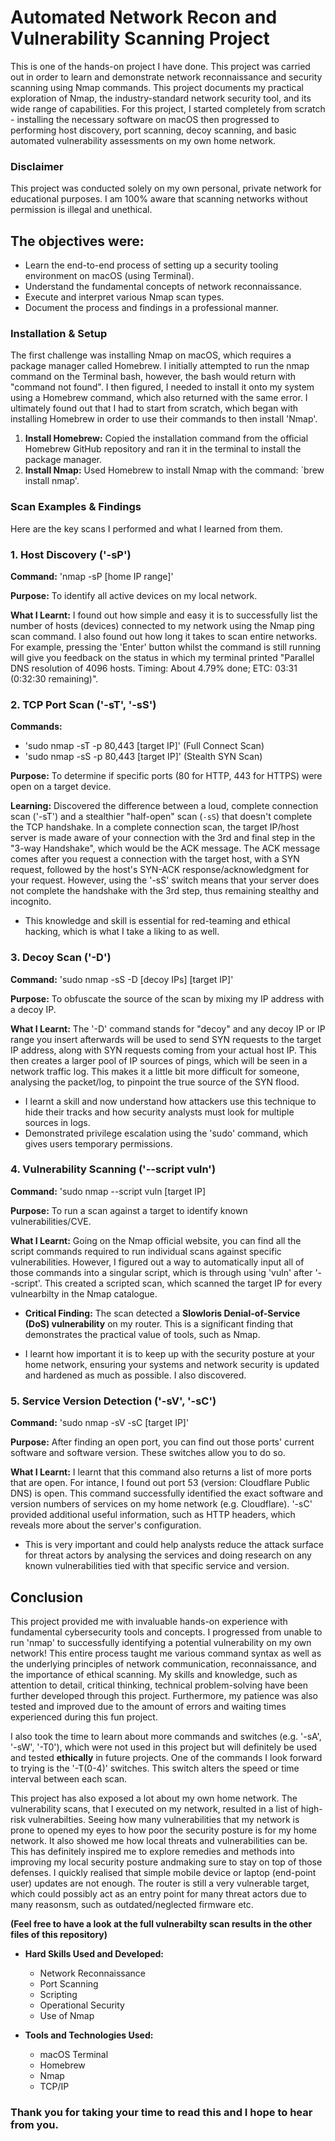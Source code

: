 # Automated Network Recon and Vulnerability Scanning Project

This is one of the hands-on project I have done. This project was carried out in order to learn and demonstrate network reconnaissance and security scanning using Nmap commands. This project documents my practical exploration of Nmap, the industry-standard network security tool, and its wide range of capabilities. For this project, I started completely from scratch - installing the necessary software on macOS then  progressed to performing host discovery, port scanning, decoy scanning, and basic automated vulnerability assessments on my own home network.

### Disclaimer

This project was conducted solely on my own personal, private network for educational purposes. I am 100% aware that scanning networks without permission is illegal and unethical.

## The objectives were:

- Learn the end-to-end process of setting up a security tooling environment on macOS (using Terminal).
- Understand the fundamental concepts of network reconnaissance.
- Execute and interpret various Nmap scan types.
- Document the process and findings in a professional manner.

### Installation & Setup

The first challenge was installing Nmap on macOS, which requires a package manager called Homebrew. I initially attempted to run the nmap command on the Terminal bash, however, the bash would return with "command not found". I then figured, I needed to install it onto my system using a Homebrew command, which also returned with the same error. I ultimately found out that I had to start from scratch, which began with installing Homebrew in order to use their commands to then install 'Nmap'.

1.  **Install Homebrew:** Copied the installation command from the official Homebrew GitHub repository and ran it in the terminal to install the package manager.
2.  **Install Nmap:** Used Homebrew to install Nmap with the command: `brew install nmap'.

### Scan Examples & Findings

Here are the key scans I performed and what I learned from them.

### 1. Host Discovery ('-sP')
**Command:** 'nmap -sP [home IP range]'

**Purpose:** To identify all active devices on my local network.

**What I Learnt:** I found out how simple and easy it is to successfully list the number of hosts (devices) connected to my network using the Nmap ping scan command. I also found out how long it takes to scan entire networks. For example, pressing the 'Enter' button whilst the command is still running will give you feedback on the status in which my terminal printed "Parallel DNS resolution of 4096 hosts. Timing: About 4.79% done; ETC: 03:31 (0:32:30 remaining)".

### 2. TCP Port Scan ('-sT', '-sS')
**Commands:**
- 'sudo nmap -sT -p 80,443 [target IP]' (Full Connect Scan)
- 'sudo nmap -sS -p 80,443 [target IP]'  (Stealth SYN Scan)

**Purpose:** To determine if specific ports (80 for HTTP, 443 for HTTPS) were open on a target device.

**Learning:** Discovered the difference between a loud, complete connection scan ('-sT') and a stealthier "half-open" scan (`-sS`) that doesn't complete the TCP handshake. In a complete connection scan, the target IP/host server is made aware of your connection with the 3rd and final step in the "3-way Handshake", which would be the ACK message. The ACK message comes after you request a connection with the target host, with a SYN request, followed by the host's SYN-ACK response/acknowledgment for your request. However, using the '-sS' switch means that your server does not complete the handshake with the 3rd step, thus remaining stealthy and incognito. 

- This knowledge and skill is essential for red-teaming and ethical hacking, which is what I take a liking to as well.

### 3. Decoy Scan ('-D')
**Command:** 'sudo nmap -sS -D [decoy IPs] [target IP]'

**Purpose:** To obfuscate the source of the scan by mixing my IP address with a decoy IP.

**What I Learnt:** The '-D' command stands for "decoy" and any decoy IP or IP range you insert afterwards will be used to send SYN requests to the target IP address, along with SYN requests coming from your actual host IP. This then creates a larger pool of IP sources of pings, which will be seen in a network traffic log. This makes it a little bit more difficult for someone, analysing the packet/log, to pinpoint the true source of the SYN flood.      

- I learnt a skill and now understand how attackers use this technique to hide their tracks and how security analysts must look for multiple sources in logs.
- Demonstrated privilege escalation using the 'sudo' command, which gives users temporary permissions.

### 4. Vulnerability Scanning ('--script vuln')
**Command:** 'sudo nmap --script vuln [target IP]

**Purpose:** To run a scan against a target to identify known vulnerabilities/CVE.

**What I Learnt:** Going on the Nmap official website, you can find all the script commands required to run individual scans against specific vulnerabilities. However, I figured out a way to automatically input all of those commands into a singular script, which is through using 'vuln' after '--script'. This created a scripted scan, which scanned the target IP for every vulnearbilty in the Nmap catalogue. 

- **Critical Finding:** The scan detected a **Slowloris Denial-of-Service (DoS) vulnerability** on my router. This is a significant finding that demonstrates the practical value of tools, such as Nmap.

- I learnt how important it is to keep up with the security posture at your home network, ensuring your systems and network security is updated and hardened as much as possible. I also discovered.

### 5. Service Version Detection ('-sV', '-sC')
**Command:** 'sudo nmap -sV -sC [target IP]'

**Purpose:** After finding an open port, you can find out those ports' current software and software version. These switches allow you to do so.

**What I Learnt:** I learnt that this command also returns a list of more ports that are open. For intance, I found out port 53 (version: Cloudflare Public DNS) is open. This command successfully identified the exact software and version numbers of services on my home network (e.g. Cloudflare). '-sC' provided additional useful information, such as HTTP headers, which reveals more about the server's configuration. 

- This is very important and could help analysts reduce the attack surface for threat actors by analysing the services and doing research on any known vulnerabilities tied with that specific service and version. 

## Conclusion

This project provided me with invaluable hands-on experience with fundamental cybersecurity tools and concepts. I progressed from unable to run 'nmap' to successfully identifying a potential vulnerability on my own network! This entire process taught me various command syntax as well as the underlying principles of network communication, reconnaissance, and the importance of ethical scanning. My skills and knowledge, such as attention to detail, critical thinking, technical problem-solving have been further developed through this project. Furthermore, my patience was also tested and improved due to the amount of errors and waiting times experienced during this fun project.

I also took the time to learn about more commands and switches (e.g. '-sA', '-sW', '-T0'), which were not used in this project but will definitely be used and tested **ethically** in future projects. One of the commands I look forward to trying is the '-T(0-4)' switches. This switch alters the speed or time interval between each scan. 

This project has also exposed a lot about my own home network. The vulnerability scans, that I executed on my network, resulted in a list of high-risk vulnerabilties. Seeing how many vulnerabilities that my network is prone to opened my eyes to how poor the security posture is for my home network. It also showed me how local threats and vulnerabilities can be. This has definitely inspired me to explore remedies and methods into improving my local security posture andmaking sure to stay on top of those defenses. I quickly realised that simple mobile device or laptop (end-point user) updates are not enough. The router is still a very vulnerable target, which could possibly act as an entry point for many threat actors due to many reasonsm, such as outdated/neglected firmware etc.

**(Feel free to have a look at the full vulnerabilty scan results in the other files of this repository)**

- **Hard Skills Used and Developed:**
  - Network Reconnaissance
  - Port Scanning
  - Scripting
  - Operational Security
  - Use of Nmap 
  

- **Tools and Technologies Used:**

  - macOS Terminal
  - Homebrew
  - Nmap
  - TCP/IP

### Thank you for taking your time to read this and I hope to hear from you.
